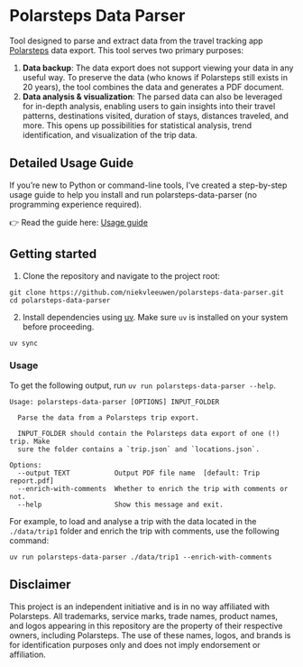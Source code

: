 # Polarsteps Data Parser

Tool designed to parse and extract data from the travel tracking app [Polarsteps](https://www.polarsteps.com/) data export. This tool serves two primary purposes:

1. **Data backup**: The data export does not support viewing your data in any useful way. To preserve the data (who knows if Polarsteps still exists in 20 years), the tool combines the data and generates a PDF document.
2. **Data analysis & visualization**: The parsed data can also be leveraged for in-depth analysis, enabling users to gain insights into their travel patterns, destinations visited, duration of stays, distances traveled, and more. This opens up possibilities for statistical analysis, trend identification, and visualization of the trip data.

## Detailed Usage Guide

If you’re new to Python or command-line tools, I’ve created a step-by-step usage guide to help you install and run polarsteps-data-parser (no programming experience required).

👉 Read the guide here: [Usage guide](https://github.com/niekvleeuwen/polarsteps-data-parser/blob/main/USAGE_GUIDE.md)

## Getting started


1. Clone the repository and navigate to the project root:

```shell
git clone https://github.com/niekvleeuwen/polarsteps-data-parser.git
cd polarsteps-data-parser
```

2. Install dependencies using [uv](https://docs.astral.sh/uv/).
   Make sure `uv` is installed on your system before proceeding.

```shell
uv sync
```

### Usage
To get the following output, run `uv run polarsteps-data-parser --help`.

```shell
Usage: polarsteps-data-parser [OPTIONS] INPUT_FOLDER

  Parse the data from a Polarsteps trip export.

  INPUT_FOLDER should contain the Polarsteps data export of one (!) trip. Make
  sure the folder contains a `trip.json` and `locations.json`.

Options:
  --output TEXT           Output PDF file name  [default: Trip report.pdf]
  --enrich-with-comments  Whether to enrich the trip with comments or not.
  --help                  Show this message and exit.
```

For example, to load and analyse a trip with the data located in the `./data/trip1` folder and enrich the trip with comments, use the following command:

```shell
uv run polarsteps-data-parser ./data/trip1 --enrich-with-comments
```

## Disclaimer
This project is an independent initiative and is in no way affiliated with Polarsteps. All trademarks, service marks, trade names, product names, and logos appearing in this repository are the property of their respective owners, including Polarsteps. The use of these names, logos, and brands is for identification purposes only and does not imply endorsement or affiliation.
